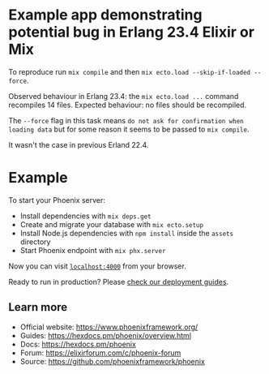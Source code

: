 # Example app demonstrating potential bug in Erlang 23.4 Elixir or Mix

To reproduce run `mix compile` and then `mix ecto.load --skip-if-loaded --force`.

Observed behaviour in Erlang 23.4: the `mix ecto.load ...` command recompiles 14 files.
Expected behaviour: no files should be recompiled.

The `--force` flag in this task means `do not ask for confirmation when loading data` but for some reason it seems to be passed to `mix compile`.

It wasn't the case in previous Erland 22.4.


# Example

To start your Phoenix server:

  * Install dependencies with `mix deps.get`
  * Create and migrate your database with `mix ecto.setup`
  * Install Node.js dependencies with `npm install` inside the `assets` directory
  * Start Phoenix endpoint with `mix phx.server`

Now you can visit [`localhost:4000`](http://localhost:4000) from your browser.

Ready to run in production? Please [check our deployment guides](https://hexdocs.pm/phoenix/deployment.html).

## Learn more

  * Official website: https://www.phoenixframework.org/
  * Guides: https://hexdocs.pm/phoenix/overview.html
  * Docs: https://hexdocs.pm/phoenix
  * Forum: https://elixirforum.com/c/phoenix-forum
  * Source: https://github.com/phoenixframework/phoenix

